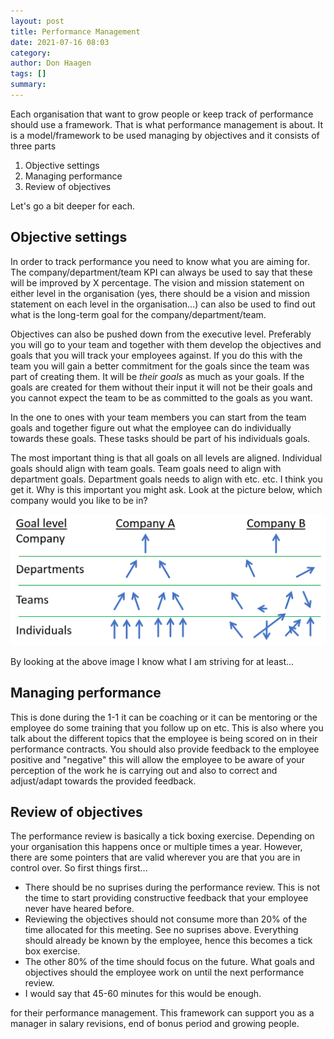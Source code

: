 ```yaml
---
layout: post
title: Performance Management
date: 2021-07-16 08:03
category: 
author: Don Haagen
tags: []
summary: 
---
```


Each organisation that want to grow people or keep track of performance should use a framework. That is what performance management is about. It is a model/framework to be used managing by objectives and it consists of three parts

1. Objective settings
2. Managing performance
3. Review of objectives

Let's go a bit deeper for each.

## Objective settings
In order to track performance you need to know what you are aiming for. The company/department/team KPI can always be used to say that these will be improved by X percentage. The vision and mission statement on either level in the organisation (yes, there should be a vision and mission statement on each level in the organisation...) can also be used to find out what is the long-term goal for the company/department/team.

Objectives can also be pushed down from the executive level. Preferably you will go to your team and together with them develop the objectives and goals that you will track your employees against. If you do this with the team you will gain a better commitment for the goals since the team was part of creating them. It will be *their goals* as much as your goals. If the goals are created for them without their input it will not be their goals and you cannot expect the team to be as committed to the goals as you want.

In the one to ones with your team members you can start from the team goals and together figure out what the employee can do individually towards these goals. These tasks should be part of his individuals goals.

The most important thing is that all goals on all levels are aligned. Individual goals should align with team goals. Team goals need to align with department goals. Department goals needs to align with etc. etc. I think you get it. Why is this important you might ask. Look at the picture below, which company would you like to be in?  

![alt text][goal_alignments_png]

By looking at the above image I know what I am striving for at least...

## Managing performance
This is done during the 1-1 it can be coaching or it can be mentoring or the employee do some training that you follow up on etc. This is also where you talk about the different topics that the employee is being scored on in their performance contracts. You should also provide feedback to the employee positive and "negative" this will allow the employee to be aware of your perception of the work he is carrying out and also to correct and adjust/adapt towards the provided feedback.

## Review of objectives
The performance review is basically a tick boxing exercise. Depending on your organisation this happens once or multiple times a year. However, there are some pointers that are valid wherever you are that you are in control over. So first things first...

* There should be no suprises during the performance review. This is not the time to start providing constructive feedback that your employee never have heared before. 
* Reviewing the objectives should not consume more than 20% of the time allocated for this meeting. See no suprises above. Everything should already be known by the employee, hence this becomes a tick box exercise.
* The other 80% of the time should focus on the future. What goals and objectives should the employee work on until the next performance review.
* I would say that 45-60 minutes for this would be enough.

for their performance management. This framework can support you as a manager in salary revisions, end of bonus period and growing people.


[goal_alignments_png]: /assets/images/goal_alignements.png "Possible goal alignment in two companies" 

